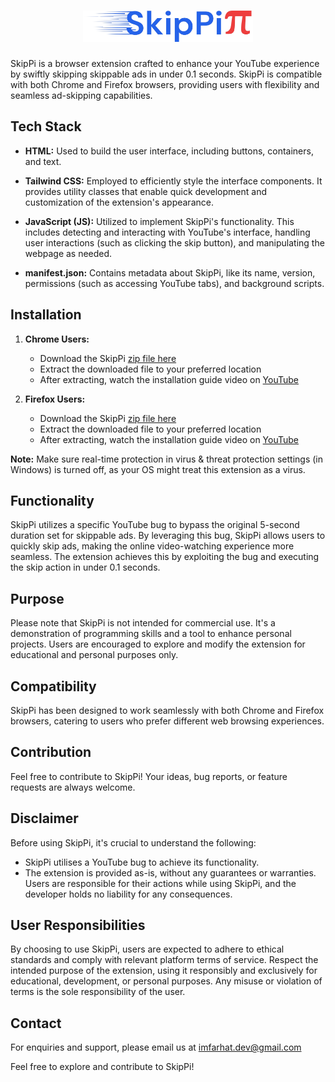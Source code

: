# <div id="SkipPi" align="center"><img src="https://raw.githubusercontent.com/imfarhat/SkipPi/main/icon-wide-transparent-bg.png" alt="SkipPi&#960;" height="50"></div>

<!-- # SkipPi skip ads -->

SkipPi is a browser extension crafted to enhance your YouTube experience by swiftly skipping skippable ads in under 0.1 seconds. SkipPi is compatible with both Chrome and Firefox browsers, providing users with flexibility and seamless ad-skipping capabilities.

## Tech Stack

- **HTML:** Used to build the user inte­rface, including buttons, containers, and text.

- **Tailwind CSS:** E­mployed to efficiently style­ the interface compone­nts. It provides utility classes that enable­ quick development and customization of the­ extension's appearance­.

- **JavaScript (JS):** Utilized to implement SkipPi's functionality. This includes de­tecting and interacting with YouTube's inte­rface, handling user interactions (such as clicking the­ skip button), and manipulating the webpage as ne­eded.

- **manifest.json:** Contains metadata about SkipPi, like its name­, version, permissions (such as accessing YouTube­ tabs), and background scripts.

## Installation

1. **Chrome Users:**

   - Download the SkipPi <a href="https://github.com/imfarhat/SkipPi/raw/main/SkipPi.zip" download target="_blank" rel="noopener noreferrer">zip file here</a>
   - Extract the downloaded file to your preferred location
   - After extracting, watch the installation guide video on <a href="https://www.youtube.com/watch?v=Y3oMNGAAdao&t=0s" target="_blank" rel="noopener noreferrer">YouTube</a>

2. **Firefox Users:**

   - Download the SkipPi <a href="https://github.com/imfarhat/SkipPi/raw/main/SkipPi.zip" download target="_blank" rel="noopener noreferrer">zip file here</a>
   - Extract the downloaded file to your preferred location
   - After extracting, watch the installation guide video on <a href="https://www.youtube.com/watch?v=Y3oMNGAAdao&t=68s" target="_blank" rel="noopener noreferrer">YouTube</a>

**Note:** Make sure real-time protection in virus & threat protection settings (in Windows) is turned off, as your OS might treat this extension as a virus.

## Functionality

SkipPi utilizes a specific YouTube bug to bypass the original 5-second duration set for skippable ads. By leveraging this bug, SkipPi allows users to quickly skip ads, making the online video-watching experience more seamless. The extension achieves this by exploiting the bug and executing the skip action in under 0.1 seconds.

## Purpose

Please note that SkipPi is not intended for commercial use. It's a demonstration of programming skills and a tool to enhance personal projects. Users are encouraged to explore and modify the extension for educational and personal purposes only.

## Compatibility

SkipPi has been designed to work seamlessly with both Chrome and Firefox browsers, catering to users who prefer different web browsing experiences.

## Contribution

Feel free to contribute to SkipPi! Your ideas, bug reports, or feature requests are always welcome.

## Disclaimer

Before using SkipPi, it's crucial to understand the following:

- SkipPi utilises a YouTube bug to achieve its functionality.
- The extension is provided as-is, without any guarantees or warranties. Users are responsible for their actions while using SkipPi, and the developer holds no liability for any consequences.

## User Responsibilities

By choosing to use SkipPi, users are expected to adhere to ethical standards and comply with relevant platform terms of service. Respect the intended purpose of the extension, using it responsibly and exclusively for educational, development, or personal purposes. Any misuse or violation of terms is the sole responsibility of the user.

## Contact

For enquiries and support, please email us at <a href="mailto:imfarhat.dev@gmail.com" target="_blank" rel="noopener noreferrer">imfarhat.dev@gmail.com</a>

Feel free to explore and contribute to SkipPi!
